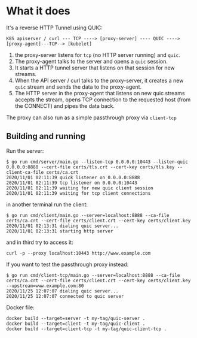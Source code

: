 # What it does

It's a reverse HTTP Tunnel using QUIC:

```text
K8S apiserver / curl --- TCP ----> [proxy-server] ---- QUIC ----> [proxy-agent]---TCP--> [kubelet]
```

1. the proxy-server listens for `tcp` (no HTTP server running) and `quic`.
1. The proxy-agent talks to the server and opens a `quic` session.
1. It starts a HTTP tunnel server that listens on that session for new streams.
1. When the API server / curl talks to the proxy-server, it creates a new `quic` stream and sends the data to the proxy-agent.
1. The HTTP server in the proxy-agent that listens on new quic streams accepts the stream, opens TCP connection to the requested host (from the CONNECT) and pipes the data back.

The proxy can also run as a simple passthrough proxy via `client-tcp`
## Building and running

Run the server:

```console
$ go run cmd/server/main.go --listen-tcp 0.0.0.0:10443 --listen-quic 0.0.0.0:8888 --cert-file certs/tls.crt --cert-key certs/tls.key --client-ca-file certs/ca.crt
2020/11/01 02:11:39 quick listener on 0.0.0.0:8888
2020/11/01 02:11:39 tcp listener on 0.0.0.0:10443
2020/11/01 02:11:39 waiting for new quic client session
2020/11/01 02:11:39 waiting for tcp client connections
```

in another terminal run the client:

```console
$ go run cmd/client/main.go --server=localhost:8888 --ca-file certs/ca.crt --cert-file certs/client.crt --cert-key certs/client.key
2020/11/01 02:13:31 dialing quic server...
2020/11/01 02:13:31 starting http server
```

and in third try to access it:

```console
curl -p --proxy localhost:10443 http://www.example.com
```

If you want to test the passthrough proxy instead:

```console
$ go run cmd/client-tcp/main.go --server=localhost:8888 --ca-file certs/ca.crt --cert-file certs/client.crt --cert-key certs/client.key --upstream=www.example.com:80
2020/11/25 12:07:07 dialing quic server...
2020/11/25 12:07:07 connected to quic server
```

Docker file:

```console
docker build --target=server -t my-tag/quic-server .
docker build --target=client -t my-tag/quic-client .
docker build --target=client-tcp -t my-tag/quic-client-tcp .
```
